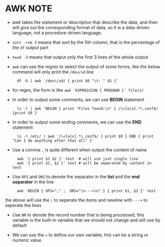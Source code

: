 AWK NOTE
===

+ awk takes the statement or description that describe the data, and then will give out the corresponding format of data, so it is a data-driven language, not a procedure-driven language.

+ `sort -rnk 5` means that sort by the 5th column, that is the percentage of the `df` output part

+ `head -3` means that output only the first 3 lines of the whole output

+ `awk` can use the regrex to select the output of some forms, like the below command will only print the `/dev/sd` line
	
		df -h | awk '/dev\/sd/ { print $6 "\t: " $5 }'

+ for regex, the form is like ` awk 'EXPRESSION { PROGRAM }' file(s) `

+ In order to output some comments, we can use **BEGIN** statement

		ls -l | awk 'BEGIN { print "Files found:\n" } /\<[a|x].*\.conf$/ {print $9 }'

+ In order to output some ending comments, we can use the **END** statement

		ls -l /etc/ | awk '/\<[a|x].*\.conf$/ { print $9 } END { print "Can I do anything after that all" }'

+ Use a comma `,` is quite different when output the content of name

		awk '{ print $1 $2 }' test  # will use just single line
		awk '{ print $1, $2 }' test # will be seperated by content in test

+ Use `OFS` and `ORS` to denote the separator in the **list** and the **end separator** in the line

		awk 'BEGIN { OFS=";" ;  ORS="\n--->\n" } { print $1, $2 }' test

the above will use the `;` to seperate the items and newline with `--->` to seperate the lines


+ Use `NR` to denote the record number that is being processed, this variable is the built-in variable that we should not change and will use by default

+ We can use the `=` to define our own variable, this can be a string or numeric value.
